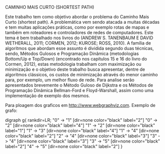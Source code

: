 CAMINHO MAIS CURTO (SHORTEST PATH)

Este trabalho tem como objetivo abordar o problema do Caminho Mais Curto (shortest path). A problemática vem sendo atacada a muitas décadas e tem muitas aplicações práticas, como por exemplo rotas de mapas e também em roteadores e controladores de redes de computadores. Este tema é bem trabalhado nos livros do (ANDREW S. TANENBAUM E DAVID WETHERALL, 2011; CORMEN, 2012; KUROSE; ROSS, 2010). 
A família de algoritmos que abordam esse assunto é dividida segundo duas técnicas, sendo, Métodos Gulosos e Programação Dinâmica (metodologias Bottom/Up e Top/Down) (encontrado nos capítulos 15 e 16 do livro do Cormen, 2012), estas metodologia trabalham com maximização ou minimização e o objetivo deste trabalho busca apresentar, dentre de algoritmos clássicos, os custos de minimização através do menor caminho para, por exemplo, um melhor fluxo de rede.
Para analise serão apresentados brevemente o Método Guloso de Dijkstra e os Métodos de Programação Dinâmica Bellman-Ford e Floyd-Warshall, assim como uma implementação de exemplo dos mesmos.

Para ploagem dos graficos em http://www.webgraphviz.com.
Exemplo de grafo:

digraph g{
  rankdir=LR;
  "0" -> "1" [dir=none color="black" label="2"]
  "0" -> "2" [dir=none color="black" label="4"]
  "1" -> "2" [dir=none color="black" label="1"]
  "1" -> "3" [dir=none color="black" label="4"]
  "1" -> "4" [dir=none color="black" label="2"]
  "2" -> "4" [dir=none color="black" label="3"]
  "3" -> "4" [dir=none color="black" label="3"]
  "3" -> "5" [dir=none color="black" label="2"]
  "4" -> "5" [dir=none color="black" label="2"]
}
